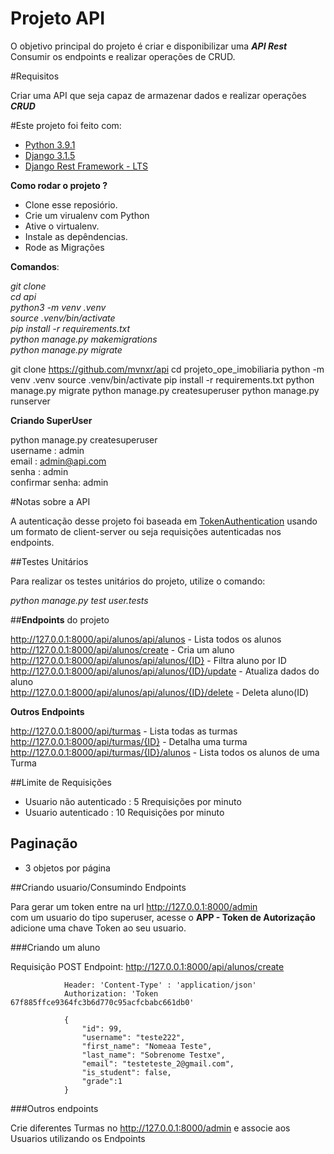 # Projeto API #

 O objetivo principal do projeto é criar e disponibilizar uma <i>**API Rest**</i> </br>
 Consumir os endpoints e realizar operações de CRUD.

#Requisitos

Criar uma API que seja capaz de armazenar dados e realizar operações <i>**CRUD**</i>

#Este projeto foi feito com:

- [Python 3.9.1](https://www.python.org/downloads/release/python-391/)
- [Django 3.1.5](https://www.djangoproject.com/download/)
- [Django Rest Framework - LTS](https://www.django-rest-framework.org/community/release-notes/#312x-series)

**Como rodar o projeto ?**

- Clone esse reposiório.
- Crie um virualenv com Python
- Ative o virtualenv.
- Instale as depêndencias.
- Rode as Migrações

**Comandos**:

_git clone<br />
cd api<br />
python3 -m venv .venv<br />
source .venv/bin/activate<br />
pip install -r requirements.txt<br />
python manage.py makemigrations<br />
python manage.py migrate<br />_


git clone https://github.com/mvnxr/api
cd projeto_ope_imobiliaria
python -m venv .venv
source .venv/bin/activate
pip install -r requirements.txt
python manage.py migrate
python manage.py createsuperuser
python manage.py runserver

**Criando SuperUser**

python manage.py createsuperuser </br>
username : admin</br>
email : admin@api.com</br>
senha : admin</br>
confirmar senha: admin</br>

#Notas sobre a API

A autenticação desse projeto foi baseada em [TokenAuthentication](https://www.django-rest-framework.org/api-guide/authentication/#tokenauthentication) usando um formato de client-server ou seja requisições autenticadas nos endpoints.


##Testes Unitários

Para realizar os testes unitários do projeto, utilize o comando:

<i>python manage.py test user.tests</i>


##**Endpoints** do projeto



http://127.0.0.1:8000/api/alunos/api/alunos - Lista todos os alunos </br>
http://127.0.0.1:8000/api/alunos/create - Cria um aluno </br>
http://127.0.0.1:8000/api/alunos/api/alunos/{ID} - Filtra aluno por ID</br>
http://127.0.0.1:8000/api/alunos/api/alunos/{ID}/update - Atualiza dados do aluno </br>
http://127.0.0.1:8000/api/alunos/api/alunos/{ID}/delete - Deleta aluno(ID)

**Outros Endpoints**

http://127.0.0.1:8000/api/turmas - Lista todas as turmas </br>
http://127.0.0.1:8000/api/turmas/{ID} - Detalha uma turma </br>
http://127.0.0.1:8000/api/turmas/{ID}/alunos - Lista todos os alunos de uma Turma

##Limite de Requisições

- Usuario não autenticado : 5 Rrequisições por minuto
- Usuario autenticado : 10 Requisições por minuto

## Paginação

- 3 objetos por página

##Criando usuario/Consumindo Endpoints

Para gerar um token entre na url http://127.0.0.1:8000/admin </br>
com um usuario do tipo superuser, acesse o **APP - Token de Autorização**
adicione uma chave Token ao seu usuario.

###Criando um aluno

Requisição POST
    Endpoint: http://127.0.0.1:8000/api/alunos/create

                Header: 'Content-Type' : 'application/json'
                Authorization: 'Token 67f885ffce9364fc3b6d770c95acfcbabc661db0'

                {
                    "id": 99,
                    "username": "teste222",
                    "first_name": "Nomeaa Teste",
                    "last_name": "Sobrenome Testxe",
                    "email": "testeteste_2@gmail.com",
                    "is_student": false,
                    "grade":1
                }


###Outros endpoints

Crie diferentes Turmas no http://127.0.0.1:8000/admin e associe aos Usuarios utilizando os Endpoints
